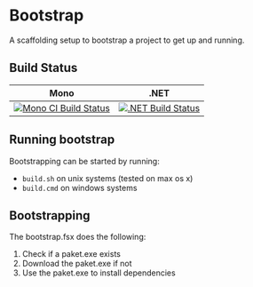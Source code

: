 # Bootstrap
A scaffolding setup to bootstrap a project to get up and running. 

## Build Status

Mono | .NET
---- | ----
[![Mono CI Build Status](https://img.shields.io/travis/halcwb/Bootstrap/master.svg)](https://travis-ci.org/halcwb/Bootstrap) | [![.NET Build Status](https://img.shields.io/appveyor/ci/halcwb/Bootstrap/master.svg)](https://ci.appveyor.com/project/halcwb/Bootstrap)


## Running bootstrap
Bootstrapping can be started by running:

* `build.sh` on unix systems (tested on max os x)
* `build.cmd` on windows systems

## Bootstrapping
The bootstrap.fsx does the following:

1. Check if a paket.exe exists
2. Download the paket.exe if not
3. Use the paket.exe to install dependencies

